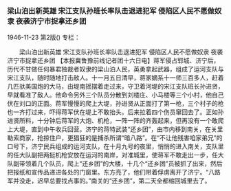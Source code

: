 ### 梁山泊出新英雄  宋江支队孙班长率队击退进犯军  侵陷区人民不愿做奴隶  夜袭济宁市捉拿还乡团

1946-11-23
第2版()
专栏：

　　梁山泊出新英雄
    宋江支队孙班长率队击退进犯军
    侵陷区人民不愿做奴隶
    夜袭济宁市捉拿还乡团
    【本报冀鲁豫前线记者团十六日电】蒋军侵占郓城、济宁后，历代不甘做任何暴君独裁者奴隶的梁山泊人民，英勇拿起武器，组成了运河支队与宋江支队，随时随地打击敌人。十一月五日清早，蒋家嫡系十一师三百多人，赶着几匹驮美国炮的大马，由堤南摇摆着走过来，守卫着河堤的宋江支队班长孙进贤，早就看准了敌人。他命令另外三个队员分散到刘楼庄、小马楼等三个小村，他自己伏在刘口的正面。蒋军慢慢的爬上大堤，孙进贤从正面打了第一枪，三个村子的枪也一齐打过来，吓得蒋军伏在堤上不敢抬头。后来拉着四个伤员窜回去了。正如孙进贤所料，十分钟后蒋军的大炮、机枪，一阵一阵的齐轰起来，但再没有一个敢爬上大堤，直到中午收兵回营。济宁的蒋特武装“还乡团”，由市内移到南关，在关里勒索商家，抢掠住户，更猖狂的是捕杀所谓“暗八路”。在“不让他残害咱家弟兄”的口号下，济宁民兵组成的运河支队，在十月九号的夜里，悄悄的进入南关，支队里的任大队副把两挺机枪安放在运河的南岸，对准城里，使蒋军不敢走出一步，任大队副带领着几个队员，爬上“还乡团”的大楼，十几个“还乡团”员被抓了出来，然后把报纸和宣传品递进各处的门窗里。东方亮了，他们带着俘虏离开了济宁。“八路军并没走，迟早总要找点事的。”南关的“还乡团”，第二天全都缩回城里去了。

